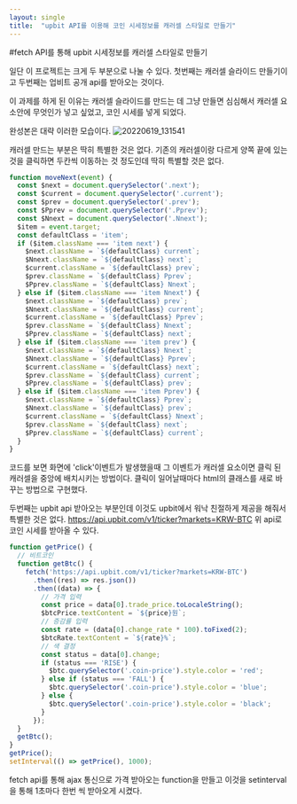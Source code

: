```yaml
---
layout: single
title:  "upbit API를 이용해 코인 시세정보를 캐러셀 스타일로 만들기"
---
```


#fetch API를 통해 upbit 시세정보를 캐러셀 스타일로 만들기

일단 이 프로젝트는 크게 두 부분으로 나눌 수 있다. 첫번째는 캐러셀 슬라이드 만들기이고 두번째는 업비트 공개 api를 받아오는 것이다.

이 과제를 하게 된 이유는 캐러셀 슬라이드를 만드는 데 그냥 만들면 심심해서 캐러셀 요소안에 무엇인가 넣고 싶었고, 코인 시세를 넣게 되었다.

완성본은 대략 이러한 모습이다.
![20220619_131541](https://user-images.githubusercontent.com/99978225/174465667-61f93a52-03bb-45bf-bc6e-c9c143d679c7.png)

캐러셀 만드는 부분은 딱히 특별한 것은 없다. 기존의 캐러셀이랑 다르게 양쪽 끝에 있는 것을 클릭하면 두칸씩 이동하는 것 정도인데 딱히 특별할 것은 없다. 

``` js
function moveNext(event) {
  const $next = document.querySelector('.next');
  const $current = document.querySelector('.current');
  const $prev = document.querySelector('.prev');
  const $Pprev = document.querySelector('.Pprev');
  const $Nnext = document.querySelector('.Nnext');
  $item = event.target;
  const defaultClass = 'item';
  if ($item.className === 'item next') {
    $next.className = `${defaultClass} current`;
    $Nnext.className = `${defaultClass} next`;
    $current.className = `${defaultClass} prev`;
    $prev.className = `${defaultClass} Pprev`;
    $Pprev.className = `${defaultClass} Nnext`;
  } else if ($item.className === 'item Nnext') {
    $next.className = `${defaultClass} prev`;
    $Nnext.className = `${defaultClass} current`;
    $current.className = `${defaultClass} Pprev`;
    $prev.className = `${defaultClass} Nnext`;
    $Pprev.className = `${defaultClass} next`;
  } else if ($item.className === 'item prev') {
    $next.className = `${defaultClass} Nnext`;
    $Nnext.className = `${defaultClass} Pprev`;
    $current.className = `${defaultClass} next`;
    $prev.className = `${defaultClass} current`;
    $Pprev.className = `${defaultClass} prev`;
  } else if ($item.className === 'item Pprev') {
    $next.className = `${defaultClass} Pprev`;
    $Nnext.className = `${defaultClass} prev`;
    $current.className = `${defaultClass} Nnext`;
    $prev.className = `${defaultClass} next`;
    $Pprev.className = `${defaultClass} current`;
  }
}
```

코드를 보면 화면에 'click'이벤트가 발생했을때 그 이벤트가 캐러셀 요소이면 클릭 된 캐러셀을 중앙에 배치시키는 방법이다. 클릭이 일어날때마다 html의 클래스를 새로 바꾸는 방법으로 구현했다. 

두번째는 upbit api 받아오는 부분인데 이것도 upbit에서 워낙 친절하게 제공을 해줘서 특별한 것은 없다. 
https://api.upbit.com/v1/ticker?markets=KRW-BTC
위 api로 코인 시세를 받아올 수 있다. 

``` js
function getPrice() {
  // 비트코인
  function getBtc() {
    fetch('https://api.upbit.com/v1/ticker?markets=KRW-BTC')
      .then((res) => res.json())
      .then((data) => {
        // 가격 입력
        const price = data[0].trade_price.toLocaleString();
        $btcPrice.textContent = `${price}원`;
        // 증감률 입력
        const rate = (data[0].change_rate * 100).toFixed(2);
        $btcRate.textContent = `${rate}%`;
        // 색 결정
        const status = data[0].change;
        if (status === 'RISE') {
          $btc.querySelector('.coin-price').style.color = 'red';
        } else if (status === 'FALL') {
          $btc.querySelector('.coin-price').style.color = 'blue';
        } else {
          $btc.querySelector('.coin-price').style.color = 'black';
        }
      });
  }
  getBtc();
}
getPrice();
setInterval(() => getPrice(), 1000);
```
fetch api를 통해 ajax 통신으로 가격 받아오는 function을 만들고 이것을 setinterval을 통해 1초마다 한번 씩 받아오게 시켰다.
